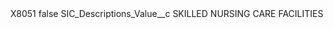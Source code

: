 <?xml version="1.0" encoding="UTF-8"?>
<CustomMetadata xmlns="http://soap.sforce.com/2006/04/metadata" xmlns:xsi="http://www.w3.org/2001/XMLSchema-instance" xmlns:xsd="http://www.w3.org/2001/XMLSchema">
    <label>X8051</label>
    <protected>false</protected>
    <values>
        <field>SIC_Descriptions_Value__c</field>
        <value xsi:type="xsd:string">SKILLED NURSING CARE FACILITIES</value>
    </values>
</CustomMetadata>
